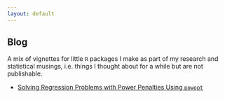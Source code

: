 ```yaml
---
layout: default
---
```


Blog
-------

A mix of vignettes for little `R` packages I make as part of my research and statistical musings, i.e. things I thought about for a while but are not publishable.


<!--* Three Gibbs Samplers for the Bayesian Lasso -->
<!--* [Working With the Exponential Power Distribution Using `gnorm`](http://htmlpreview.github.com/?https://github.com/maryclare/gnorm/blob/master/inst/doc/gnormUse.html) -->
* [Solving Regression Problems with Power Penalties Using `powopt`](http://htmlpreview.github.com/?https://github.com/maryclare/powopt/blob/master/inst/doc/powoptUse.html)

